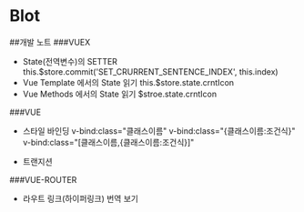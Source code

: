 # Blot


##개발 노트
###VUEX
- State(전역변수)의 SETTER
    this.$store.commit('SET_CRURRENT_SENTENCE_INDEX', this.index)
- Vue Template 에서의 State 읽기
    this.$store.state.crntIcon
- Vue Methods 에서의 State 읽기
    $stroe.state.crntIcon

###VUE
- 스타일 바인딩
    v-bind:class="클래스이름"
    v-bind:class="{클래스이름:조건식}"
    v-bind:class="[클래스이름,{클래스이름:조건식}]"

- 트랜지션
    <transition enter-active-class="animated fadeIn">

###VUE-ROUTER
- 라우트 링크(하이퍼링크)
    <router-link to="trans">번역 보기</router-link>